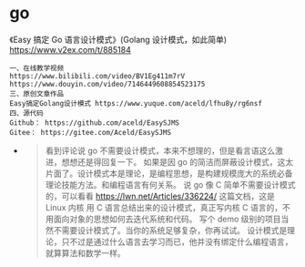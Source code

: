 
# go

《Easy 搞定 Go 语言设计模式》(Golang 设计模式，如此简单) https://www.v2ex.com/t/885184
```console
一、在线教学视频
https://www.bilibili.com/video/BV1Eg411m7rV
https://www.douyin.com/video/7146449608854523175
三、原创文章作品
Easy搞定Golang设计模式 https://www.yuque.com/aceld/lfhu8y/rg6nsf
四、源代码
Github： https://github.com/aceld/EasySJMS
Gitee： https://gitee.com/Aceld/EasySJMS
```
- > 看到评论说 go 不需要设计模式，本来不想理的，但是看言语这么激进，想想还是得回复一下。 如果是因 go 的简洁而屏蔽设计模式，这太片面了。设计模式本是理论，是编程思想，是构建规模庞大的系统必备理论技能方法。和编程语言有何关系。 说 go 像 C 简单不需要设计模式的，可以看看 https://lwn.net/Articles/336224/ 这篇文档，这是 Linux 内核 用 C 语言总结出来的设计模式，真正写内核 C 语言的，不用面向对象的思想如何去迭代系统和代码。 写个 demo 级别的项目当然不需要设计模式了。当你的系统足够复杂，你再试试。 设计模式是理论，只不过是通过什么语言去学习而已，他并没有绑定什么编程语言，就算算法和数学一样。
